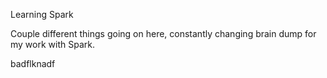 Learning Spark

Couple different things going on here, constantly changing brain dump for my work with Spark.

badflknadf
